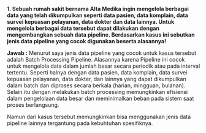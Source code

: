 **1. Sebuah rumah sakit bernama Alta Medika ingin mengelola berbagai data yang telah dikumpulkan seperti data pasien, data komplain, data survei kepuasan pelayanan, data dokter dan data lainnya. Untuk mengelola berbagai data tersebut dapat dilakukan dengan mengembangkan sebuah data pipeline. Berdasarkan kasus ini sebutkan jenis data pipeline yang cocok digunakan beserta alasannya!**

**Jawab :** 
Menurut saya jenis data pipeline yang cocok untuk kasus tersebut adalah Batch Processing Pipeline. Alasannya karena Pipeline ini cocok untuk mengelola data dalam jumlah besar secara periodik atau pada interval tertentu. Seperti halnya dengan data pasien, data komplain, data survei kepuasan pelayanan, data dokter, dan lainnya yang dapat dikumpulkan dalam batch dan diproses secara berkala (harian, mingguan, bulanan). Selain itu dengan melakukan batch processing memungkinkan efisiensi dalam pengelolaan data besar dan meminimalkan beban pada sistem saat proses berlangsung. 

Namun dari kasus tersebut memungkinkan bisa menggunakan jenis data pipeline lainnya tergantung pada kebuhtuhan spesifiknya. 
